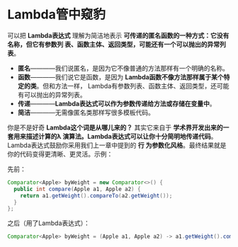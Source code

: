Lambda管中窥豹
================================================================================
可以把 **Lambda表达式** 理解为简洁地表示 **可传递的匿名函数的一种方式：它没有名称，但它有参数列
表、函数主体、返回类型，可能还有一个可以抛出的异常列表**。
+ **匿名**————我们说匿名，是因为它不像普通的方法那样有一个明确的名称。
+ **函数**————我们说它是函数，是因为 **Lambda函数不像方法那样属于某个特定的类**。但和方法一样，
Lambda有参数列表、函数主体、返回类型，还可能有可以抛出的异常列表。
+ **传递**————**Lambda表达式可以作为参数传递给方法或存储在变量中**。
+ **简洁**————无需像匿名类那样写很多模板代码。

你是不是好奇 **Lambda这个词是从哪儿来的？** 其实它来自于 **学术界开发出来的一套用来描述计算的λ
演算法。Lambda表达式可以让你十分简明地传递代码**。Lambda表达式鼓励你采用我们上一章中提到的 **行
为参数化风格**。最终结果就是你的代码变得更清晰、更灵活。示例：

先前：
```java
Comparator<Apple> byWeight = new Comparator<>() {
  public int compare(Apple a1, Apple a2) {
    return a1.getWeight().compareTo(a2.getWeight());
  }
};
```
之后（用了Lambda表达式）：
```java
Comparator<Apple> byWeight = (Apple a1, Apple a2) -> a1.getWeight().compareTo(a2.getWeight());
```
